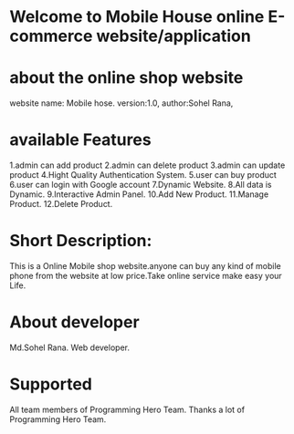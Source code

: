 # Welcome to Mobile House online E-commerce website/application

# about the online shop website
website name: Mobile hose.
version:1.0,
author:Sohel Rana,

# available Features
1.admin can add product
2.admin can delete product
3.admin can update product
4.Hight Quality Authentication System.
5.user can buy product
6.user can login with Google account
7.Dynamic Website.
8.All data is Dynamic.
9.Interactive Admin Panel.
10.Add New Product.
11.Manage Product.
12.Delete Product.

# Short Description:
This is a Online Mobile shop website.anyone can buy any kind of mobile phone from the website at low price.Take online service make easy your Life.

# About developer
Md.Sohel Rana.
Web developer.

# Supported
All team members of Programming Hero Team.
Thanks a lot of Programming Hero Team.
